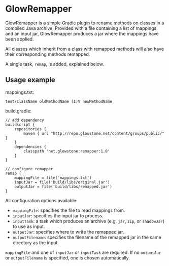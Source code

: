 GlowRemapper
============

GlowRemapper is a simple Gradle plugin to rename methods on classes in a compiled Java archive.
Provided with a file containing a list of mappings and an input jar, GlowRemapper produces a jar where the mappings have been applied.

All classes which inherit from a class with remapped methods will also have their corresponding methods remapped.

A single task, `remap`, is added, explained below.

Usage example
-------------
mappings.txt:
```
test/ClassName oldMethodName (I)V newMethodName
```

build.gradle:
```
// add dependency
buildscript {
    repositories {
        maven { url "http://repo.glowstone.net/content/groups/public/" }
    }
    dependencies {
        classpath 'net.glowstone:remapper:1.0'
    }
}

// configure remapper
remap {
    mappingFile = file('mappings.txt')
    inputJar = file('build/libs/original.jar')
    outputJar = file('build/libs/remapped.jar')
}
```

All configuration options available:
* `mappingFile`: specifies the file to read mappings from.
* `inputJar`: specifies the input jar to process.
* `inputTask`: a task which produces an archive (e.g. `jar`, `zip`, or `shadowJar`) to use as input.
* `outputJar`: specifies where to write the remapped jar.
* `outputFilename`: specifies the filename of the remapped jar in the same directory as the input.

`mappingFile` and one of `inputJar` or `inputTask` are required. If no `outputJar` or `outputFilename` is specified, one is chosen automatically.